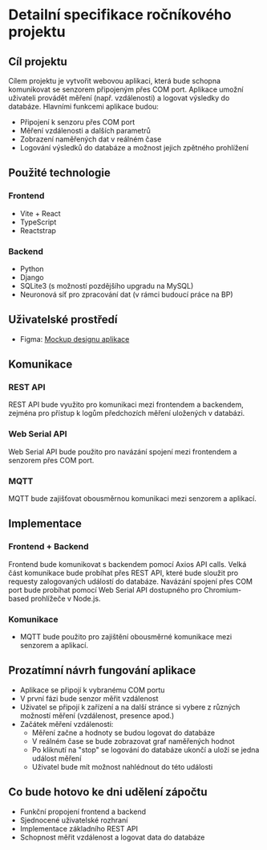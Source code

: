 # Detailní specifikace ročníkového projektu

## Cíl projektu
Cílem projektu je vytvořit webovou aplikaci, která bude schopna komunikovat se senzorem připojeným přes COM port. Aplikace umožní uživateli provádět měření (např. vzdálenosti) a logovat výsledky do databáze. Hlavními funkcemi aplikace budou:

- Připojení k senzoru přes COM port
- Měření vzdálenosti a dalších parametrů
- Zobrazení naměřených dat v reálném čase
- Logování výsledků do databáze a možnost jejich zpětného prohlížení

## Použité technologie

### Frontend
- Vite + React
- TypeScript
- Reactstrap

### Backend
- Python
- Django
- SQLite3 (s možností pozdějšího upgradu na MySQL)
- Neuronová síť pro zpracování dat (v rámci budoucí práce na BP)

## Uživatelské prostředí
- Figma: [Mockup designu aplikace](https://www.figma.com/design/o9V8yXjr5oUiyplonAdLfV/Ro%C4%8Dn%C3%ADkov%C3%BD-projekt---webov%C3%A1-aplikace?node-id=0%3A1&t=FgNzOnn3w0ou3REI-1)

## Komunikace
### REST API
REST API bude využito pro komunikaci mezi frontendem a backendem, zejména pro přístup k logům předchozích měření uložených v databázi.

### Web Serial API
Web Serial API bude použito pro navázání spojení mezi frontendem a senzorem přes COM port.

### MQTT
MQTT bude zajišťovat obousměrnou komunikaci mezi senzorem a aplikací.

## Implementace

### Frontend + Backend
Frontend bude komunikovat s backendem pomocí Axios API calls. Velká část komunikace bude probíhat přes REST API, které bude sloužit pro requesty zalogovaných událostí do databáze. Navázání spojení přes COM port bude probíhat pomocí Web Serial API dostupného pro Chromium-based prohlížeče v Node.js.

### Komunikace
- MQTT bude použito pro zajištění obousměrné komunikace mezi senzorem a aplikací.

## Prozatímní návrh fungování aplikace
- Aplikace se připojí k vybranému COM portu
- V první fázi bude senzor měřit vzdálenost
- Uživatel se připojí k zařízení a na další stránce si vybere z různých možností měření (vzdálenost, presence apod.)
- Začátek měření vzdálenosti:
  - Měření začne a hodnoty se budou logovat do databáze
  - V reálném čase se bude zobrazovat graf naměřených hodnot
  - Po kliknutí na "stop" se logování do databáze ukončí a uloží se jedna událost měření
  - Uživatel bude mít možnost nahlédnout do této události

## Co bude hotovo ke dni udělení zápočtu
- Funkční propojení frontend a backend
- Sjednocené uživatelské rozhraní
- Implementace základního REST API
- Schopnost měřit vzdálenost a logovat data do databáze
